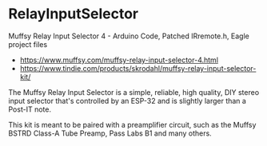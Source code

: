 # RelayInputSelector
Muffsy Relay Input Selector 4 - 
Arduino Code, Patched IRremote.h, Eagle project files

- https://www.muffsy.com/muffsy-relay-input-selector-4.html
- https://www.tindie.com/products/skrodahl/muffsy-relay-input-selector-kit/

The Muffsy Relay Input Selector is a simple, reliable, high quality, DIY stereo input selector that's controlled by an ESP-32 and is slightly larger than a Post-IT note.

This kit is meant to be paired with a preamplifier circuit, such as the Muffsy BSTRD Class-A Tube Preamp, Pass Labs B1 and many others.
